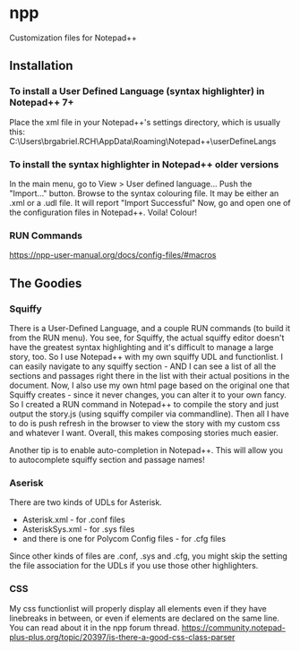 # npp
Customization files for Notepad++

## Installation

### To install a User Defined Language (syntax highlighter) in Notepad++ 7+

Place the xml file in your Notepad++'s settings directory, which is usually this:
C:\Users\brgabriel.RCH\AppData\Roaming\Notepad++\userDefineLangs

### To install the syntax highlighter in Notepad++ older versions

In the main menu, go to View > User defined language...
Push the "Import..." button.
Browse to the syntax colouring file.  It may be either an .xml or a .udl file.
It will report "Import Successful"
Now, go and open one of the configuration files in Notepad++.
Voila!  Colour!

### RUN Commands

https://npp-user-manual.org/docs/config-files/#macros


## The Goodies

### Squiffy

There is a User-Defined Language, and a couple RUN commands (to build it from the RUN menu).
You see, for Squiffy, the actual squiffy editor doesn't have the greatest syntax highlighting and it's difficult to manage a large story, too.  So I use Notepad++ with my own squiffy UDL and functionlist.  I can easily navigate to any squiffy section - AND I can see a list of all the sections and passages right there in the list with their actual positions in the document.  Now, I also use my own html page based on the original one that Squiffy creates - since it never changes, you can alter it to your own fancy.  So I created a RUN command in Notepad++ to compile the story and just output the story.js (using squiffy compiler via commandline).  Then all I have to do is push refresh in the browser to view the story with my custom css and whatever I want.  Overall, this makes composing stories much easier.

Another tip is to enable auto-completion in Notepad++.  This will allow you to autocomplete squiffy section and passage names!

### Aserisk

There are two kinds of UDLs for Asterisk.

- Asterisk.xml  - for .conf files
- AsteriskSys.xml - for .sys files
- and there is one for Polycom Config files - for .cfg files

Since other kinds of files are .conf, .sys and .cfg, you might skip the setting the file association for the UDLs if you use those other highlighters.  

### CSS
My css functionlist will properly display all elements even if they have linebreaks in between, or even if elements are declared on the same line.  You can read about it in the npp forum thread. https://community.notepad-plus-plus.org/topic/20397/is-there-a-good-css-class-parser
